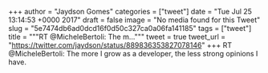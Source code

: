 
+++
author = "Jaydson Gomes"
categories = ["tweet"]
date = "Tue Jul 25 13:14:53 +0000 2017"
draft = false
image = "No media found for this Tweet"
slug = "5e7474db6ad0dcd16f0d50c327ca0a06fa141185"
tags = ["tweet"]
title = """RT @MicheleBertoli: The m..."""
tweet = true
tweet_url = "https://twitter.com/jaydson/status/889836353827078146"
+++
RT @MicheleBertoli: The more I grow as a developer, the less strong opinions I have.
